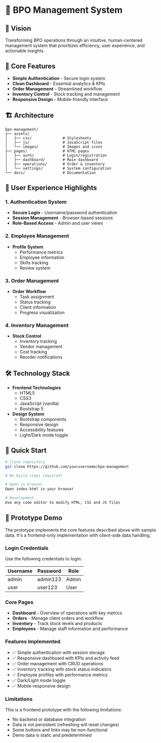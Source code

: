 # 🏢 BPO Management System

## 🎯 Vision

Transforming BPO operations through an intuitive, human-centered management system that prioritizes efficiency, user experience, and actionable insights.

## 💫 Core Features

-   **Simple Authentication** - Secure login system
-   **Clean Dashboard** - Essential analytics & KPIs
-   **Order Management** - Streamlined workflow
-   **Inventory Control** - Stock tracking and management
-   **Responsive Design** - Mobile-friendly interface

## 🏗️ Architecture

```
bpo-management/
├── assets/
│   ├── css/              # Stylesheets
│   ├── js/               # JavaScript files
│   └── images/           # Images and icons
├── pages/                # HTML pages
│   ├── auth/             # Login/registration
│   ├── dashboard/        # Main dashboard
│   ├── operations/       # Order & inventory
│   └── settings/         # System configuration
└── docs/                 # Documentation
```

## 🎨 User Experience Highlights

### 1. Authentication System

-   **Secure Login** - Username/password authentication
-   **Session Management** - Browser-based sessions
-   **Role-Based Access** - Admin and user views

### 2. Employee Management

-   **Profile System**
    -   Performance metrics
    -   Employee information
    -   Skills tracking
    -   Review system

### 3. Order Management

-   **Order Workflow**
    -   Task assignment
    -   Status tracking
    -   Client information
    -   Progress visualization

### 4. Inventory Management

-   **Stock Control**
    -   Inventory tracking
    -   Vendor management
    -   Cost tracking
    -   Reorder notifications

## 🛠️ Technology Stack

-   **Frontend Technologies**
    -   HTML5
    -   CSS3
    -   JavaScript (vanilla)
    -   Bootstrap 5
-   **Design System**
    -   Bootstrap components
    -   Responsive design
    -   Accessibility features
    -   Light/Dark mode toggle

## 🚀 Quick Start

```bash
# Clone repository
git clone https://github.com/yourusername/bpo-management

# No build steps required!

# Open in browser
Open index.html in your browser

# Development
Use any code editor to modify HTML, CSS and JS files
```

## 🧪 Prototype Demo

The prototype implements the core features described above with sample data. It's a frontend-only implementation with client-side data handling.

### Login Credentials

Use the following credentials to login:

| Username | Password | Role  |
| -------- | -------- | ----- |
| admin    | admin123 | Admin |
| user     | user123  | User  |

### Core Pages

-   **Dashboard** - Overview of operations with key metrics
-   **Orders** - Manage client orders and workflow
-   **Inventory** - Track stock levels and products
-   **Employees** - Manage staff information and performance

### Features Implemented

-   ✅ Simple authentication with session storage
-   ✅ Responsive dashboard with KPIs and activity feed
-   ✅ Order management with CRUD operations
-   ✅ Inventory tracking with stock status indicators
-   ✅ Employee profiles with performance metrics
-   ✅ Dark/Light mode toggle
-   ✅ Mobile-responsive design

### Limitations

This is a frontend prototype with the following limitations:

-   No backend or database integration
-   Data is not persistent (refreshing will reset changes)
-   Some buttons and links may be non-functional
-   Demo data is static and predetermined

